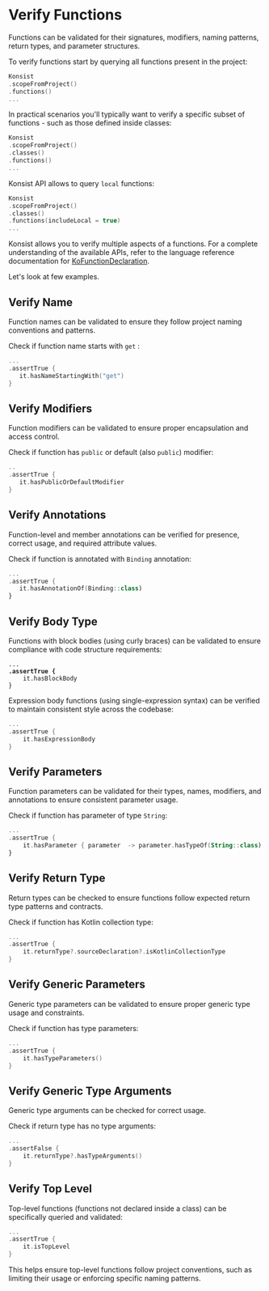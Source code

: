 # Verify Functions

Functions can be validated for their signatures, modifiers, naming patterns, return types, and parameter structures.

To verify functions start by querying all functions present in the project:

```kotlin
Konsist
.scopeFromProject()
.functions()
...
```

In practical scenarios you'll typically want to verify a specific subset of functions - such as those defined inside classes:

```kotlin
Konsist
.scopeFromProject()
.classes()
.functions()
...
```

Konsist API allows to query `local` functions:

```kotlin
Konsist
.scopeFromProject()
.classes()
.functions(includeLocal = true)
...
```

Konsist allows you to verify multiple aspects of a functions. For a complete understanding of the available APIs, refer to the language reference documentation for [KoFunctionDeclaration](https://lemonappdev.github.io/konsist/-konsist%200.17.0/com.lemonappdev.konsist.api.declaration/-ko-function-declaration/index.html).

Let's look at few examples.

## Verify Name

Function names can be validated to ensure they follow project naming conventions and patterns.

Check if function name starts with `get` :

```kotlin
...
.assertTrue {
   it.hasNameStartingWith("get")
}
```

## Verify Modifiers

Function modifiers can be validated to ensure proper encapsulation and access control.

Check if function has `public` or default (also `public`) modifier:

```kotlin
..
.assertTrue {
   it.hasPublicOrDefaultModifier
}
```

## Verify Annotations

Function-level and member annotations can be verified for presence, correct usage, and required attribute values.

Check if function is annotated with `Binding` annotation:

```kotlin
...
.assertTrue {
   it.hasAnnotationOf(Binding::class)
}
```

## **Verify Body Type**

Functions with block bodies (using curly braces) can be validated to ensure compliance with code structure requirements:

<pre class="language-kotlin"><code class="lang-kotlin">...
<strong>.assertTrue { 
</strong>    it.hasBlockBody 
}
</code></pre>

Expression body functions (using single-expression syntax) can be verified to maintain consistent style across the codebase:

```kotlin
...
.assertTrue { 
    it.hasExpressionBody 
}
```

## **Verify Parameters**

Function parameters can be validated for their types, names, modifiers, and annotations to ensure consistent parameter usage.

Check if function has parameter of type `String`:

```kotlin
...
.assertTrue { 
    it.hasParameter { parameter  -> parameter.hasTypeOf(String::class) }
}
```

## **Verify Return Type**

Return types can be checked to ensure functions follow expected return type patterns and contracts.

Check if function has Kotlin collection type:

```kotlin
...
.assertTrue { 
    it.returnType?.sourceDeclaration?.isKotlinCollectionType
}
```

## **Verify Generic Parameters**

Generic type parameters can be validated to ensure proper generic type usage and constraints.

Check if function has type parameters:

```kotlin
...
.assertTrue { 
    it.hasTypeParameters()
}
```

## Verify Generic Type Arguments

Generic type arguments can be checked for correct usage.

Check if return type has no type arguments:

```kotlin
...
.assertFalse {
    it.returnType?.hasTypeArguments()
}
```

## **Verify Top Level**

Top-level functions (functions not declared inside a class) can be specifically queried and validated:

```kotlin
...
.assertTrue { 
    it.isTopLevel
}
```

This helps ensure top-level functions follow project conventions, such as limiting their usage or enforcing specific naming patterns.











##
